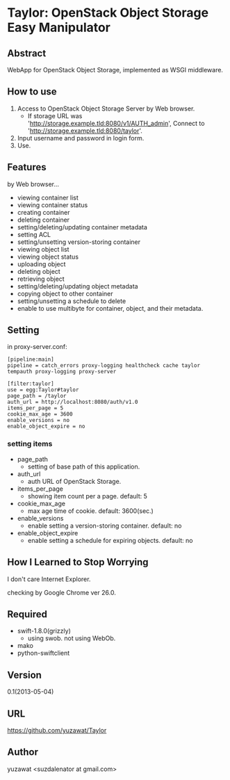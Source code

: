 # Taylor: OpenStack Object Storage Easy Manipulator

## Abstract
WebApp for OpenStack Object Storage, implemented as WSGI middleware.

## How to use
1. Access to OpenStack Object Storage Server by Web browser.
   * If storage URL was 'http://storage.example.tld:8080/v1/AUTH_admin', Connect to 'http://storage.example.tld:8080/taylor'.
2. Input username and password in login form.
3. Use.

## Features
by Web browser...
* viewing container list
* viewing container status
* creating container
* deleting container
* setting/deleting/updating container metadata
* setting ACL
* setting/unsetting version-storing container
* viewing object list
* viewing object status
* uploading object
* deleting object
* retrieving object
* setting/deleting/updating object metadata
* copying object to other container
* setting/unsetting a schedule to delete
* enable to use multibyte for container, object, and their metadata.

## Setting
in proxy-server.conf:
```
[pipeline:main]
pipeline = catch_errors proxy-logging healthcheck cache taylor tempauth proxy-logging proxy-server

[filter:taylor]
use = egg:Taylor#taylor
page_path = /taylor
auth_url = http://localhost:8080/auth/v1.0
items_per_page = 5
cookie_max_age = 3600
enable_versions = no
enable_object_expire = no
```

### setting items
* page_path
  * setting of base path of this application.
* auth_url
  * auth URL of OpenStack Storage.
* items_per_page
  * showing item count per a page. default: 5
* cookie_max_age
  * max age time of cookie. default: 3600(sec.)
* enable_versions
  * enable setting a version-storing container. default: no
* enable_object_expire
  * enable setting a schedule for expiring objects. default: no


## How I Learned to Stop Worrying
I don't care Internet Explorer.

checking by Google Chrome ver 26.0.

## Required
* swift-1.8.0(grizzly)
  * using swob. not using WebOb.
* mako
* python-swiftclient

## Version
0.1(2013-05-04)

## URL
https://github.com/yuzawat/Taylor

## Author
yuzawat \<suzdalenator at gmail.com\>
